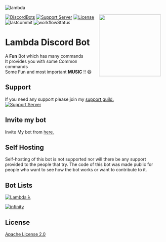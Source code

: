 ![lambda](https://media.discordapp.net/attachments/796474694861455430/796802868689502288/lambda.png)
<div>
    <img src="https://media.discordapp.net/attachments/821661501038919721/838439137085227028/fc7664589d83a1ca075d3f68c25b27b6.png?size=256" width="200" align="right"/>
</div>

[![DiscordBots][dbl]][dblLink] [![Support Server][chat]][server] [![License](https://img.shields.io/badge/License-Apache%202.0-blue.svg)](https://opensource.org/licenses/Apache-2.0) ![lastcommit] ![workflowStatus]

# Lambda Discord Bot

A **Fun** Bot which has many commands<br/>
It provides you with some Common commands<br/>
Some Fun and most important **MUSIC** !! 😄

## Support

If you need any support please join my [support guild.][server] <br/>
[![Support Server][banner]][server]

## Invite my bot

Invite My bot from [here.][invitelink]

## Self Hosting

Self-hosting of this bot is not supported nor will there be any support provided to the people that try. The code of
this bot was made public for people who want to see how the bot works or want to contribute to it.

## Bot Lists

<a href="https://top.gg/bot/752052866809593906"><img src="https://top.gg/api/widget/752052866809593906.svg" alt="Lambda λ" /></a>
<br>

[![infinity]][infinityLink]
<br>

## License

[Apache License 2.0](http://www.apache.org/licenses/LICENSE-2.0)

[server]: https://discord.com/invite/XCNehWVrH7

[chat]: https://discord.com/api/guilds/755433534495391805/embed.png?style=shield

[banner]: https://invidget.switchblade.xyz/XCNehWVrH7

[image]: https://cdn.discordapp.com/avatars/752052866809593906/dfb1b8e77716930909f756f2a757f4c4.png

[invitelink]:https://top.gg/bot/752052866809593906/invite

[lastcommit]:https://img.shields.io/github/last-commit/Zone-Infinity/LambdaDiscordBot

[dbl]:https://discordbots.org/api/widget/status/752052866809593906.png

[dblLink]:https://discordbots.org/bot/752052866809593906

[workflowStatus]:https://img.shields.io/github/workflow/status/Zone-Infinity/LambdaDiscordBot/Java%20CI%20with%20Maven?event=push

[infinity]: https://infinitybotlist.com/bots/752052866809593906/widget?size=small

[infinityLink]: https://infinitybotlist.com/bots/752052866809593906